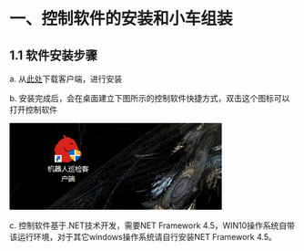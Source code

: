 # 一、控制软件的安装和小车组装

## 1.1 软件安装步骤

a. 从[此处](http://www.bwbot.org/s/izypxk)下载客户端，进行安装

b. 安装完成后，会在桌面建立下图所示的控制软件快捷方式，双击这个图标可以打开控制软件

![install-2](/images/install-2.png)

c. 控制软件基于.NET技术开发，需要NET Framework 4.5，WIN10操作系统自带该运行环境，对于其它windows操作系统请自行安装NET Framework 4.5。
